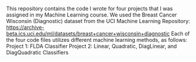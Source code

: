 This repository contains the code I wrote for four projects that I was assigned in my Machine Learning course.
We used the Breast Cancer Wisconsin (Diagnostic) dataset from the UCI Machine Learning Repository: 
    https://archive-beta.ics.uci.edu/ml/datasets/breast+cancer+wisconsin+diagnostic
Each of the four code files utilizes different machine learning methods, as follows:
  Project 1: FLDA Classifier 
  Project 2: Linear, Quadratic, DiagLinear, and DiagQuadratic Classifiers
  
